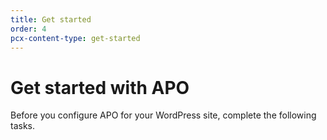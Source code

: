 ```yaml
---
title: Get started
order: 4
pcx-content-type: get-started
---
```


# Get started with APO

Before you configure APO for your WordPress site, complete the following tasks.

<DirectoryListing path="/get-started"/>
